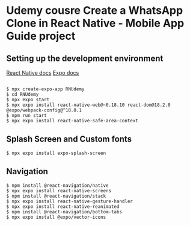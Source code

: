 # Udemy cousre Create a WhatsApp Clone in React Native - Mobile App Guide project

## Setting up the development environment

[React Native docs](https://reactnative.dev/docs/environment-setup?guide=quickstart)
[Expo docs](https://docs.expo.dev/tutorial/create-your-first-app/)

```shell

$ npx create-expo-app RNUdemy
$ cd RNUdemy
$ npx expo start
$ npx expo install react-native-web@~0.18.10 react-dom@18.2.0 @expo/webpack-config@^18.0.1
$ npm run start
$ npx expo install react-native-safe-area-context
```

## Splash Screen and Custom fonts

```shell
$ npx expo install expo-splash-screen
```

## Navigation

```shell
$ npm install @react-navigation/native
$ npx expo install react-native-screens
$ npm install @react-navigation/stack
$ npx expo install react-native-gesture-handler
$ npx expo install react-native-reanimated
$ npm install @react-navigation/bottom-tabs
$ npx expo install @expo/vector-icons
```
